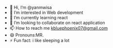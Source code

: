 - 👋 Hi, I’m @yanmwisa
- 👀 I’m interested in Web development 
- 🌱 I’m currently learning  react
- 💞️ I’m looking to collaborate on react application 
- 📫 How to reach me kbluephoenix07@gmail.com
- 😄 Pronouns:MR.
- ⚡ Fun fact: i like sleeping a lot 

<!---
yanmwisa/yanmwisa is a ✨ special ✨ repository because its `README.md` (this file) appears on your GitHub profile.
You can click the Preview link to take a look at your changes.
--->
